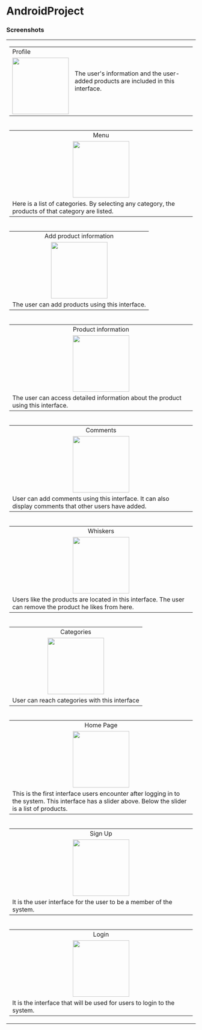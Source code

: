 # AndroidProject

### Screenshots
  <table>
    <tr>
      <td>
        <table>
  <tr>
    <td>Profile</td>
     <td rowspan="2">
  The user's information and the user-added products are included in this interface.
  </td>
  </tr>
  <tr>
    <td align="center">
<img src="http://tubitak.ozkanunsal.com/AndroidProjectScreenshots/1.jpeg"  width="150">
    </td>
    
  </tr>
       
   </tr>
  </table>
  </td>
  
 </tr>
 <tr>
 
  
  <td>
  <table>
  <tr>
    <td style="text-align:center">Menu</td>
  </tr>
  <tr>
    <td align="center">
<img src="http://tubitak.ozkanunsal.com/AndroidProjectScreenshots/2.jpeg" width="150">
    </td>
  </tr>
   <tr>
         <td>
 Here is a list of categories. By selecting any category, the products of that category are listed.
  </td>
          </tr>
          
   </tr>
  </table>
    </td>
   </tr>
   <tr>
    
  <td>
  <table>
  <tr>
    <td style="text-align:center">Add product information</td>
  </tr>
  <tr>
    <td align="center">
<img src="http://tubitak.ozkanunsal.com/AndroidProjectScreenshots/3.jpeg" width="150">
    </td>
  </tr>
    
   <tr>
     <td>
The user can add products using this interface.
  </td>
    </tr>
    </tr>
  </table>
    </td>
    
 </tr>
 <tr>
    
 <td>
  <table>
  <tr>
    <td style="text-align:center">Product information</td>
  </tr>
  <tr>
    <td align="center">
<img src="http://tubitak.ozkanunsal.com/AndroidProjectScreenshots/4.jpeg" width="150">
    </td>
  </tr>
      <tr>
     <td>
The user can access detailed information about the product using this interface.
  </td>
    </tr>
    </tr>
  </table>
    </td>
    
 </tr>
 <tr>
    
 <td>
  <table>
  <tr>
    <td style="text-align:center">Comments</td>
  </tr>
  <tr>
    <td align="center">
<img src="http://tubitak.ozkanunsal.com/AndroidProjectScreenshots/5.jpeg" width="150">
    </td>
  </tr>
     <tr>
     <td>
User can add comments using this interface. It can also display comments that other users have added.
  </td>
    </tr>
    </tr>
  </table>
    </td>
     </tr>
 <tr>
 <td>
  <table>
  <tr>
    <td style="text-align:center">Whiskers</td>
  </tr>
  <tr>
    <td align="center">
<img src="http://tubitak.ozkanunsal.com/AndroidProjectScreenshots/6.jpeg" width="150">
    </td>
  </tr>
     <tr>
     <td>
Users like the products are located in this interface. The user can remove the product he likes from here.
  </td>
    </tr>
    </tr>
  </table>
    </td>
    
 </tr>
 <tr>
    
<td>
  <table>
  <tr>
    <td style="text-align:center">Categories</td>
  </tr>
  <tr>
    <td align="center">
<img src="http://tubitak.ozkanunsal.com/AndroidProjectScreenshots/7.jpeg" width="150">
    </td>
  </tr>
     <tr>
     <td>
User can reach categories with this interface
  </td>
    </tr>
  </tr>
  </table>
    </td>
    </tr>
 <tr> 
    
 <td>
  <table>
  <tr>
    <td style="text-align:center">Home Page</td>
  </tr>
  <tr>
    <td align="center">
<img src="http://tubitak.ozkanunsal.com/AndroidProjectScreenshots/8.jpeg" width="150">
    </td>
  </tr>
    <tr>
     <td>
This is the first interface users encounter after logging in to the system. This interface has a slider above. Below the slider is a list of products.
  </td>
    </tr>
    </tr>
  </table>
    </td>
    
</tr>
  <tr>
   <td>
  <table>
  <tr>
    <td style="text-align:center">Sign Up</td>
  </tr>
  <tr>
    <td align="center">
<img src="http://tubitak.ozkanunsal.com/AndroidProjectScreenshots/9.jpeg" width="150">
    </td>
  </tr>
    <tr>
     <td>
  It is the user interface for the user to be a member of the system.
  </td>
    </tr>
   </tr>
  </table>
    </td>
    
 </tr>
 <tr>    
  <td>
  <table>
  <tr>
    <td style="text-align:center">Login</td>
  </tr>
  <tr>
    <td align="center">
<img src="http://tubitak.ozkanunsal.com/AndroidProjectScreenshots/10.jpeg" width="150">
    </td>
  </tr>
    <tr>
     <td>
    It is the interface that will be used for users to login to the system.
  </td>
    </tr>
  
   </tr>
  </table>
    </td>
    
  </tr>
  
  
  </table>




